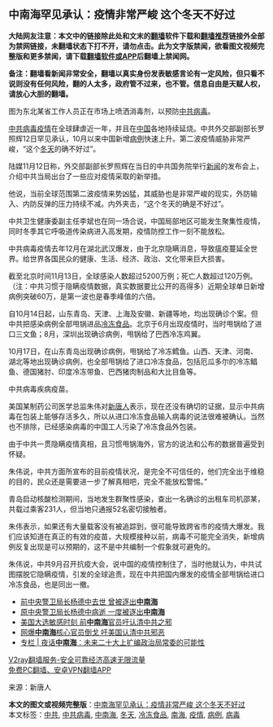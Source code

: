  <h2>中南海罕见承认：疫情非常严峻 这个冬天不好过</h2> <p class="notice"><b>大陆网友注意：本文中的链接除此处和文末的<a href="https://github.com/bannedbook/fanqiang" >翻墙</a>软件下载和<a href="https://github.com/killgcd/justmysocks/blob/master/README.md">翻墙推荐</a>链接外全部为禁网链接，未翻墙状态下打不开，请勿点击。此为文字版禁闻，欲看图文视频完整版和更多禁闻，请下载<a href="https://github.com/bannedbook/fanqiang">翻墙软件或APP</a>后翻墙上禁闻网。</p><p>备注：翻墙看新闻非常安全，翻墙以真实身份发表敏感言论有一定风险，但只看不说则没有任何风险，翻的人太多，政府管不过来，也不管。信息自由是天赋人权，请放心大胆的翻墙。</b></p>  <div class="entry"> <p id="conimg"></p> <p>图为东北某省工作人员正在市场上喷洒消毒剂，以预防<a href="https://www.bannedbook.org/bnews/tag/%e4%b8%ad%e5%85%b1/" class="st_tag internal_tag" rel="tag" title="标签 中共 下的日志">中共</a><a href="https://www.bannedbook.org/bnews/tag/%e7%97%85%e6%af%92/" class="st_tag internal_tag" rel="tag" title="标签 病毒 下的日志">病毒</a>。</p> <p><a href="https://www.bannedbook.org/bnews/tag/%e4%b8%ad%e5%85%b1%e7%97%85%e6%af%92/" class="st_tag internal_tag" rel="tag" title="标签 中共病毒 下的日志">中共病毒</a><a href="https://www.bannedbook.org/bnews/tag/%E7%96%AB%E6%83%85/" class="st_tag internal_tag" rel="tag" title="标签 疫情 下的日志">疫情</a>在全球肆虐近一年，并且在<span class='wp_keywordlink_affiliate'><a href="https://www.bannedbook.org/" title="中国" target="_blank">中国</a></span>各地持续延烧。中共外交部副部长罗照辉12日罕见承认，10月以来中国新增<a href="https://www.bannedbook.org/bnews/tag/%E7%97%85%E4%BE%8B/" class="st_tag internal_tag" rel="tag" title="标签 病例 下的日志">病例</a>快速上升。第二波疫情威胁非常严峻，“这个<a href="https://www.bannedbook.org/bnews/tag/%E5%86%AC%E5%A4%A9/" class="st_tag internal_tag" rel="tag" title="标签 冬天 下的日志">冬天</a>的确不好过”。</p> <p>陆媒11月12日称，外交部副部长罗照辉在当日的中共国务院举行<span class='wp_keywordlink_affiliate'><a href="https://www.bannedbook.org/" title="新闻">新闻</a></span>的发布会上，介绍中共当局出台了一些应对疫情采取的新举措。</p>  <p>他说，当前全球范围第二波疫情来势凶猛，其威胁也是非常严峻的现实，外防输入、内防反弹的压力持续不减。内外夹击，“这个冬天的确是不好过”。</p> <p>中共卫生健康委副主任李斌也在同一场合说，中国局部地区可能发生聚集性疫情，同时冬季其它呼吸道传染病进入高发期，疫情防控工作一刻不能放松。</p> <p>中共病毒疫情去年12月在湖北武汉爆发，由于北京隐瞒消息，导致瘟疫蔓延全世界。给世界各国民众的健康、生活、经济、政治、文化带来巨大损害。</p> <p>截至北京时间11月13日，全球感染人数超过5200万例；死亡人数超过120万例。（注：中共习惯于隐瞒疫情数据，真实数据要比公开的高得多）近期全球单日新增病例突破60万，是第一波也是春季峰值的六倍。</p>  <p>自10月14日起，山东青岛、天津、上海及安徽、新疆等地，均出现确诊个案。但中共把感染病例全部甩锅进品<a href="https://www.bannedbook.org/bnews/tag/%E5%86%B7%E5%86%BB%E9%A3%9F%E5%93%81/" class="st_tag internal_tag" rel="tag" title="标签 冷冻食品 下的日志">冷冻食品</a>。北京于6月出现疫情时，当时甩锅给了进口三文鱼；8月，深圳出现确诊病例，甩锅给了巴西冷冻鸡翼。</p> <p>10月17日，在山东青岛出现确诊病例，甩锅给了冷冻鳕鱼。山西、天津、河南、湖北等地出现确诊病例，也全部甩锅给了进口冷冻食品，包括厄瓜多尔的冷冻鲳鱼、德国猪肘、印度冷冻带鱼、巴西猪肉制品和大比目鱼等。</p> <p></p> <p>中共病毒疾病疫苗。</p>  <p>美国某制药公司医学总监朱伟对<span class='wp_keywordlink_affiliate'><a href="https://www.ntdtv.com/" title="新唐人">新唐人</a></span>表示，现在还没有确切的证据，显示中共病毒在包装上能够存活多久，所以从进口冷冻食品输入病毒的说法很难被确认。当然也不排除，已经感染病毒的中国工人污染了冷冻食品外包装。</p> <p>由于中共一贯隐瞒疫情真相，且习惯甩锅海外，官方的说法和公布的数据普遍受到怀疑。</p> <p>朱伟说，中共方面所宣布的目前疫情状况，是完全不可信任的，他们完全出于维稳的目的，民众还是需要进一步了解真相吧，完全不能放松警惕。”</p> <p>青岛启动核酸检测期间，当地发生群聚性感染，查出一名确诊的出租车司机邵某，共载过乘客231人，但当地只通报52名密切接触者。</p>  <p>朱伟表示，如果还有大量载客没有被追踪到，很可能导致跨省市的疫情大爆发。我们应该知道在真正的有效的疫苗，大规模接种以前，病毒不可能完全消失，新增病例反复出现是可以预期的，这不是中共编制一个假象就可避免的。</p> <p>朱伟说，中共9月召开抗疫大会，说中国的疫情控制住了，当时他就认为，中共试图摆脱它隐瞒疫情，引发的全球追责，现在中共把国内爆发的疫情全部甩锅给进口冷冻食品，也是同出一撤。</p> <ul class='op-related-articles' title='相关阅读'> <li><a href='https://www.bannedbook.org/bnews/comments/20201113/1430484.html' target='_blank'>前中央警卫局长杨德中去世 曾被逐出<b>中南海</b></a></li> <li><a href='https://www.bannedbook.org/bnews/cbnews/20201113/1430382.html' target='_blank'>原中央警卫局长杨德中病逝 一度被逐出<b>中南海</b></a></li> <li><a href='https://www.bannedbook.org/bnews/comments/20201113/1430340.html' target='_blank'>美国大选敏感时刻 前<b>中南海</b>官员吁认清中共之邪</a></li> <li><a href='https://www.bannedbook.org/bnews/cbnews/20201112/1429979.html' target='_blank'>网爆<b>中南海</b>核心官员倒戈 吁美国认清中共邪恶</a></li> <li><a href='https://www.bannedbook.org/bnews/cbnews/20201110/1428493.html' target='_blank'>专栏 | 夜话<b>中南海</b>：未来二十大上扩编政治局常委的可能性</a></li> </ul> <p class="texttj"> <a href="https://www.bannedbook.org/forum23/topic22702.html" target="_blank">V2ray翻墙服务-安全可靠经济高速无限流量</a><br/> <a href="https://github.com/bannedbook/fanqiang/wiki/%E7%A6%81%E9%97%BB%E7%BD%91%E5%AE%89%E5%8D%93%E7%BF%BB%E5%A2%99%E6%96%B0%E9%97%BBAPP" target="_blank">免费PC翻墙、安卓VPN翻墙APP</a></p><p> 来源：新唐人 </p><a name='sharetosocial'></a>       <div><b>本文的图文或视频完整版</b>：<a href='https://www.bannedbook.org/bnews/cbnews/20201113/1430502.html'>中南海罕见承认：疫情非常严峻 这个冬天不好过</a></div>  </div><!--END ENTRY--> <div class="postfooter"> <div>本文标签：<a href="https://www.bannedbook.org/bnews/tag/%e4%b8%ad%e5%85%b1/" rel="tag">中共</a>, <a href="https://www.bannedbook.org/bnews/tag/%e4%b8%ad%e5%85%b1%e7%97%85%e6%af%92/" rel="tag">中共病毒</a>, <a href="https://www.bannedbook.org/bnews/tag/%e4%b8%ad%e5%8d%97%e6%b5%b7/" rel="tag">中南海</a>, <a href="https://www.bannedbook.org/bnews/tag/%E5%86%AC%E5%A4%A9/" rel="tag">冬天</a>, <a href="https://www.bannedbook.org/bnews/tag/%E5%86%B7%E5%86%BB%E9%A3%9F%E5%93%81/" rel="tag">冷冻食品</a>, <a href="https://www.bannedbook.org/bnews/tag/%e5%8d%97%e6%b5%b7/" rel="tag">南海</a>, <a href="https://www.bannedbook.org/bnews/tag/%E7%96%AB%E6%83%85/" rel="tag">疫情</a>, <a href="https://www.bannedbook.org/bnews/tag/%E7%97%85%E4%BE%8B/" rel="tag">病例</a>, <a href="https://www.bannedbook.org/bnews/tag/%e7%97%85%e6%af%92/" rel="tag">病毒</a></div>  </div><!--END POSTFOOTER--> 